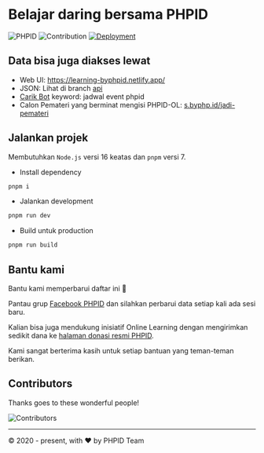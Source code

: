 # Belajar daring bersama PHPID

![PHPID](https://img.shields.io/badge/PHPID-Community-blue?cacheSeconds=604800) ![Contribution](https://img.shields.io/badge/Contributions-Welcome-Brightemerald.svg?cacheSeconds=604800) [![Deployment](https://github.com/phpid-jakarta/phpid-learning/actions/workflows/deployment.yml/badge.svg)](https://github.com/phpid-jakarta/phpid-learning/actions/workflows/deployment.yml)

## Data bisa juga diakses lewat

- Web UI: https://learning-byphpid.netlify.app/
- JSON: Lihat di branch [api](https://github.com/phpid-jakarta/phpid-learning/tree/api)
- [Carik Bot](https://carik.id/) keyword: jadwal event phpid
- Calon Pemateri yang berminat mengisi PHPID-OL: [s.byphp.id/jadi-pemateri](https://s.byphp.id/jadi-pemateri)

## Jalankan projek

Membutuhkan `Node.js` versi 16 keatas dan `pnpm` versi 7.

- Install dependency

```bash
pnpm i
```

- Jalankan development

```bash
pnpm run dev
```

- Build untuk production

```bash
pnpm run build
```

## Bantu kami

Bantu kami memperbarui daftar ini 🙏

Pantau grup [Facebook PHPID](https://www.facebook.com/groups/phpid) dan silahkan perbarui data setiap kali ada sesi baru.

Kalian bisa juga mendukung inisiatif Online Learning dengan mengirimkan sedikit dana ke [halaman donasi resmi PHPID](https://s.byphp.id/donasi).

Kami sangat berterima kasih untuk setiap bantuan yang teman-teman berikan.

## Contributors

Thanks goes to these wonderful people!

![Contributors](https://contrib.rocks/image?repo=phpid-jakarta/phpid-learning)

---

©️ 2020 - present, with ❤️ by PHPID Team
